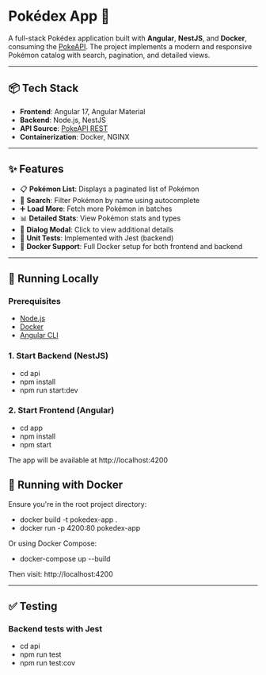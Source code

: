 # Pokédex App 🧬

A full-stack Pokédex application built with **Angular**, **NestJS**, and **Docker**, consuming the [PokeAPI](https://pokeapi.co/). The project implements a modern and responsive Pokémon catalog with search, pagination, and detailed views.

---

## 📦 Tech Stack

- **Frontend**: Angular 17, Angular Material
- **Backend**: Node.js, NestJS
- **API Source**: [PokeAPI REST](https://pokeapi.co/)
- **Containerization**: Docker, NGINX

---

## ✨ Features

- 📋 **Pokémon List**: Displays a paginated list of Pokémon
- 🔎 **Search**: Filter Pokémon by name using autocomplete
- ➕ **Load More**: Fetch more Pokémon in batches
- 📊 **Detailed Stats**: View Pokémon stats and types
- 💬 **Dialog Modal**: Click to view additional details
- 🧪 **Unit Tests**: Implemented with Jest (backend)
- 🐳 **Docker Support**: Full Docker setup for both frontend and backend

---

## 🚀 Running Locally

### Prerequisites

- [Node.js](https://nodejs.org/)
- [Docker](https://www.docker.com/)
- [Angular CLI](https://angular.io/cli)

### 1. Start Backend (NestJS)

- cd api
- npm install
- npm run start:dev

### 2. Start Frontend (Angular)

- cd app
- npm install
- npm start

The app will be available at http://localhost:4200

## 🚀 Running with Docker

Ensure you're in the root project directory:
- docker build -t pokedex-app .
- docker run -p 4200:80 pokedex-app

Or using Docker Compose:

- docker-compose up --build

Then visit: http://localhost:4200

---

## ✅ Testing

### Backend tests with Jest

- cd api
- npm run test
- npm run test:cov
